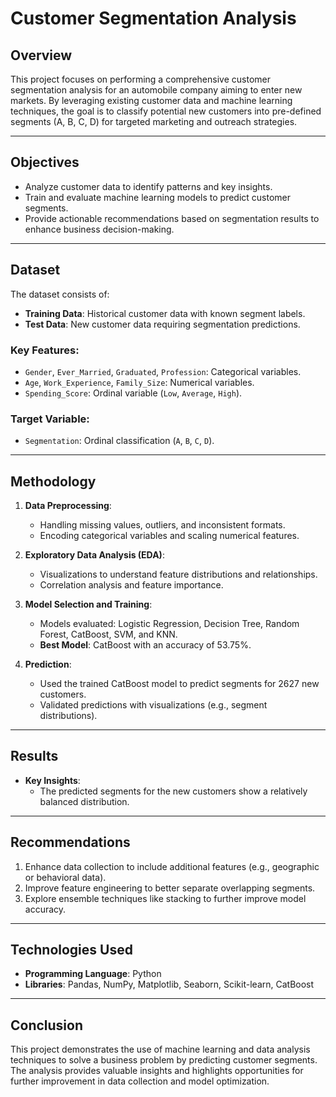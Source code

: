 # Customer Segmentation Analysis

## Overview
This project focuses on performing a comprehensive customer segmentation analysis for an automobile company aiming to enter new markets. By leveraging existing customer data and machine learning techniques, the goal is to classify potential new customers into pre-defined segments (A, B, C, D) for targeted marketing and outreach strategies.

---

## Objectives
- Analyze customer data to identify patterns and key insights.
- Train and evaluate machine learning models to predict customer segments.
- Provide actionable recommendations based on segmentation results to enhance business decision-making.

---

## Dataset
The dataset consists of:
- **Training Data**: Historical customer data with known segment labels.
- **Test Data**: New customer data requiring segmentation predictions.

### Key Features:
- `Gender`, `Ever_Married`, `Graduated`, `Profession`: Categorical variables.
- `Age`, `Work_Experience`, `Family_Size`: Numerical variables.
- `Spending_Score`: Ordinal variable (`Low`, `Average`, `High`).

### Target Variable:
- `Segmentation`: Ordinal classification (`A`, `B`, `C`, `D`).

---

## Methodology
1. **Data Preprocessing**:
   - Handling missing values, outliers, and inconsistent formats.
   - Encoding categorical variables and scaling numerical features.

2. **Exploratory Data Analysis (EDA)**:
   - Visualizations to understand feature distributions and relationships.
   - Correlation analysis and feature importance.

3. **Model Selection and Training**:
   - Models evaluated: Logistic Regression, Decision Tree, Random Forest, CatBoost, SVM, and KNN.
   - **Best Model**: CatBoost with an accuracy of 53.75%.

4. **Prediction**:
   - Used the trained CatBoost model to predict segments for 2627 new customers.
   - Validated predictions with visualizations (e.g., segment distributions).

---

## Results
- **Key Insights**:
  - The predicted segments for the new customers show a relatively balanced distribution.

---

## Recommendations
1. Enhance data collection to include additional features (e.g., geographic or behavioral data).
2. Improve feature engineering to better separate overlapping segments.
3. Explore ensemble techniques like stacking to further improve model accuracy.

---

## Technologies Used
- **Programming Language**: Python
- **Libraries**: Pandas, NumPy, Matplotlib, Seaborn, Scikit-learn, CatBoost



---

## Conclusion
This project demonstrates the use of machine learning and data analysis techniques to solve a business problem by predicting customer segments. The analysis provides valuable insights and highlights opportunities for further improvement in data collection and model optimization.

